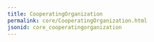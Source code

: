 ```yaml
---
title: CooperatingOrganization
permalink: core/CooperatingOrganization.html
jsonid: core_cooperatingorganization
---
```

